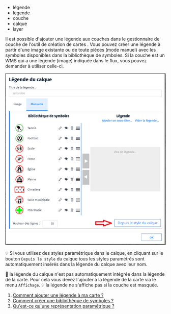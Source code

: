 - légende
- legende
- couche
- calque
- layer

Il est possible d'ajouter une légende aux couches dans le gestionnaire de couche de l'outil de création de cartes <i class="fg-map-legend"></i>.
Vous pouvez créer une légende à partir d'une image existante ou de toute pièces (mode manuel) avec les symboles disponibles dans la bibliothèque de symboles.
Si la couche est un WMS qui a une légende (image) indiquée dans le flux, vous pouvez demander à utiliser celle-ci. 

![](../../docs/img/layer-legend.png)

💡 Si vous utilisez des styles paramétrique dans le calque, en cliquant sur le bouton `Depuis le style` du calque tous les styles paramétrés sont automatiquement insérés dans la légende du calque avec leur nom.

📝 la légende du calque n'est pas automatiquement intégrée dans la légende de la carte. 
Pour cela vous devez l'ajouter à la légende de la carte via le menu <i class="fg-map-legend colored"></i> `Affichage`. 
💡 la légende ne s'affiche pas si la couche est masquée.


1. [Comment ajouter une légende à ma carte ?](./Comment_créer_une_légende.md)
1. [Comment créer une bibliothèque de symboles ?](../symboliser/Comment_créer_une_bibliothèque_de_symboles.md)
1. [Qu'est-ce qu'une représentation paramétrique ?](../symboliser/Qu'est-ce_qu'une_représentation_paramétrique.md)
